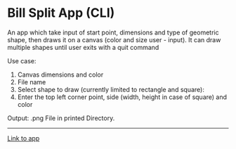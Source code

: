 # Bill Split App (CLI)

An app which take input of start point, dimensions and type of geometric shape, then draws it on a canvas (color and size user - input). It can draw multiple shapes until user exits with a quit command

Use case:
1. Canvas dimensions and color
2. File name 
3. Select shape to draw (currently limited to rectangle and square):
4. Enter the top left corner point, side (width, height in case of square) and color

Output:
.png File in printed Directory.
****

[Link to app](https://replit.com/@KumarShaswat3/MathPrinter?embed=1--Reppl.it)